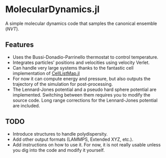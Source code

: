 # MolecularDynamics.jl

A simple molecular dynamics code that samples the canonical ensemble ($`NVT`$).

## Features

- Uses the Bussi-Donadio-Parrinello thermostat to control temperature.
- Integrates particles' positions and velocities using velocity Verlet.
- Can handle very large systems thanks to the fantastic cell implementation of [CellListMap.jl](https://github.com/m3g/CellListMap.jl)
- For now it can compute energy and pressure, but also outputs the trajectory of the simulation for post-processing.
- The Lennard-Jones potential and a pseudo hard sphere potential are implemented. Switching between them requires you to modify the source code. Long range corrections for the Lennard-Jones potential are included.

## TODO
- Introduce structures to handle polydispersity.
- Add other output formats (LAMMPS, Extended XYZ, etc.).
- Add instructions on how to use it. For now, it is not really usable unless you dig into the code and modify it yourself.
